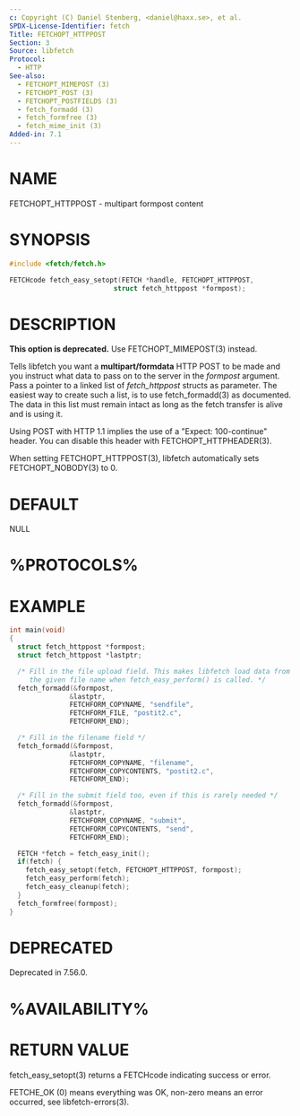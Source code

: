```yaml
---
c: Copyright (C) Daniel Stenberg, <daniel@haxx.se>, et al.
SPDX-License-Identifier: fetch
Title: FETCHOPT_HTTPPOST
Section: 3
Source: libfetch
Protocol:
  - HTTP
See-also:
  - FETCHOPT_MIMEPOST (3)
  - FETCHOPT_POST (3)
  - FETCHOPT_POSTFIELDS (3)
  - fetch_formadd (3)
  - fetch_formfree (3)
  - fetch_mime_init (3)
Added-in: 7.1
---
```


# NAME

FETCHOPT_HTTPPOST - multipart formpost content

# SYNOPSIS

~~~c
#include <fetch/fetch.h>

FETCHcode fetch_easy_setopt(FETCH *handle, FETCHOPT_HTTPPOST,
                          struct fetch_httppost *formpost);
~~~

# DESCRIPTION

**This option is deprecated.** Use FETCHOPT_MIMEPOST(3) instead.

Tells libfetch you want a **multipart/formdata** HTTP POST to be made and you
instruct what data to pass on to the server in the *formpost* argument.
Pass a pointer to a linked list of *fetch_httppost* structs as parameter.
The easiest way to create such a list, is to use fetch_formadd(3) as
documented. The data in this list must remain intact as long as the fetch
transfer is alive and is using it.

Using POST with HTTP 1.1 implies the use of a "Expect: 100-continue" header.
You can disable this header with FETCHOPT_HTTPHEADER(3).

When setting FETCHOPT_HTTPPOST(3), libfetch automatically sets
FETCHOPT_NOBODY(3) to 0.

# DEFAULT

NULL

# %PROTOCOLS%

# EXAMPLE

~~~c
int main(void)
{
  struct fetch_httppost *formpost;
  struct fetch_httppost *lastptr;

  /* Fill in the file upload field. This makes libfetch load data from
     the given file name when fetch_easy_perform() is called. */
  fetch_formadd(&formpost,
               &lastptr,
               FETCHFORM_COPYNAME, "sendfile",
               FETCHFORM_FILE, "postit2.c",
               FETCHFORM_END);

  /* Fill in the filename field */
  fetch_formadd(&formpost,
               &lastptr,
               FETCHFORM_COPYNAME, "filename",
               FETCHFORM_COPYCONTENTS, "postit2.c",
               FETCHFORM_END);

  /* Fill in the submit field too, even if this is rarely needed */
  fetch_formadd(&formpost,
               &lastptr,
               FETCHFORM_COPYNAME, "submit",
               FETCHFORM_COPYCONTENTS, "send",
               FETCHFORM_END);

  FETCH *fetch = fetch_easy_init();
  if(fetch) {
    fetch_easy_setopt(fetch, FETCHOPT_HTTPPOST, formpost);
    fetch_easy_perform(fetch);
    fetch_easy_cleanup(fetch);
  }
  fetch_formfree(formpost);
}
~~~

# DEPRECATED

Deprecated in 7.56.0.

# %AVAILABILITY%

# RETURN VALUE

fetch_easy_setopt(3) returns a FETCHcode indicating success or error.

FETCHE_OK (0) means everything was OK, non-zero means an error occurred, see
libfetch-errors(3).

